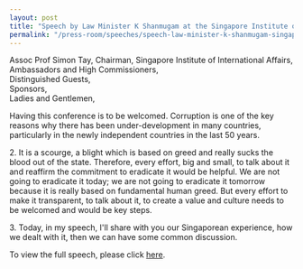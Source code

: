 ```yaml
---
layout: post
title: "Speech by Law Minister K Shanmugam at the Singapore Institute of International Affairs (SIIA) Conference on Governance and Anti-Corruption"
permalink: "/press-room/speeches/speech-law-minister-k-shanmugam-singapore-institute-international-affairs-siia"
---
```

<p>Assoc Prof Simon Tay, Chairman, Singapore Institute of International Affairs,<br />Ambassadors and High Commissioners,<br />Distinguished Guests,<br />Sponsors,<br />Ladies and Gentlemen,</p>

Having this conference is to be welcomed. Corruption is one of the key reasons why there has been under-development in many countries, particularly in the newly independent countries in the last 50 years.

2\.        It is a scourge, a blight which is based on greed and really sucks the blood out of the state. Therefore, every effort, big and small, to talk about it and reaffirm the commitment to eradicate it would be helpful. We are not going to eradicate it today; we are not going to eradicate it tomorrow because it is really based on fundamental human greed. But every effort to make it transparent, to talk about it, to create a value and culture needs to be welcomed and would be key steps.

3\.        Today, in my speech, I'll share with you our Singaporean experience, how we dealt with it, then we can have some common discussion.

To view the full speech, please click&nbsp;<a href="https://www.mlaw.gov.sg/news/speeches/speech-by-law-minister-k-shanmugam-at-siia-conference-on-governance-and-anti-corruption.html">here</a>.&nbsp;</p>
